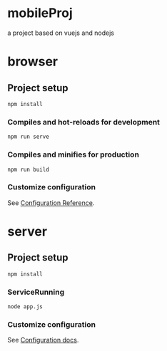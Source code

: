 # mobileProj
a project based on vuejs and nodejs

# browser

## Project setup
```
npm install
```

### Compiles and hot-reloads for development
```
npm run serve
```

### Compiles and minifies for production
```
npm run build
```

### Customize configuration
See [Configuration Reference](https://cli.vuejs.org/config/).

# server

## Project setup
```
npm install
```

### ServiceRunning
```
node app.js
```

### Customize configuration
See [Configuration docs](https://nodejs.org/en/docs/).

